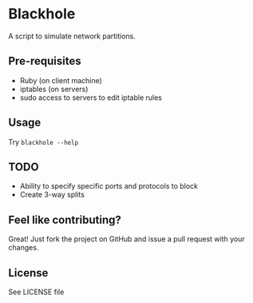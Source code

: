 Blackhole
=========

A script to simulate network partitions.

Pre-requisites
--------------

* Ruby (on client machine)
* iptables (on servers)
* sudo access to servers to edit iptable rules

Usage
-----

Try `blackhole --help`

TODO
----

* Ability to specify specific ports and protocols to block
* Create 3-way splits

Feel like contributing?
-----------------------

Great! Just fork the project on GitHub and issue a pull request with your changes.

License
-------

See LICENSE file
